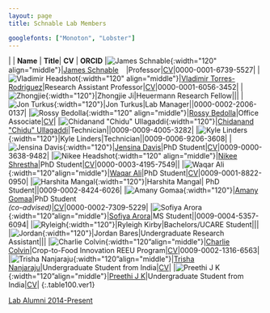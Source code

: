 ```yaml
---
layout: page
title: Schnable Lab Members

googlefonts: ["Monoton", "Lobster"]
---
```


| | **Name** | **Title**| **CV** | **ORCID**
|![James Schnable](/images/People_Images/jamesschnable.jpg){:width="120" align="middle"}|[James Schnable](/peoplepages/jschnable/)<a href="https://twitter.com/szintri"><img src="/images/Twitter_logo_blue.png" style="width: 15px;"></a>|Professor|[CV](/CVs/JSchnable.pdf)|0000-0001-6739-5527|
|![Vladimir Headshot](/images/People_Images/vlad2.jpg){:width="120" align="middle"}|[Vladimir Torres-Rodriguez](/peoplepages/Vlad/)|Research Assistant Professor|[CV](/CVs/CV_Vladimir3.pdf)|0000-0001-6056-3452|
|![Zhongjie](/images/People_Images/Zhongjie.jpg){:width="120"}|Zhongjie Ji|Heuermann Research Fellow|||
|![Jon Turkus](/images/People_Images/JonT.jpg){:width="120"}|Jon Turkus|Lab Manager||0000-0002-2006-0137|
|![Rossy Bedolla](images/People_Images/RossyB2.jpg){:width="120" align="middle"}|[Rossy Bedolla](/peoplepages/Rossy.md/)|Office Associate|[CV](/CVs/CV-RossyB.pdf)|
|![Chidanand "Chidu" Ullagaddi](/images/People_Images/Chidanand.jpeg){:width="120"}|[Chidanand "Chidu" Ullagaddi](/peoplepages/Chidu/)|Technician||0009-0009-4005-3282|
|![Kyle Linders](/images/People_Images/KyleL.jpg){:width="120"}|Kyle Linders|Technician||0009-0006-9206-3608|
|![Jensina Davis](images/People_Images/JensinaD2.jpg){:width="120"}|[Jensina Davis](/peoplepages/Jensina/)|PhD Student|[CV](/CVs/CV_JensinaDavis-2.pdf)|0009-0000-3638-9482|
|![Nikee Headshot](/images/People_Images/NikeeS.jpg){:width="120" align="middle"}|[Nikee Shrestha](/peoplepages/Nikee/)|PhD Student|[CV](/CVs/NikeeShresthaCV.pdf)|0000-0003-4195-7549||
|![Waqar Ali](/images/People_Images/WaqarAli2.jpg){:width="120"align="middle"}|[Waqar Ali](/peoplepages/Waqar/)|PhD Student|[CV](/CVs/WaqarAliCV.pdf)|0009-0001-8822-0950|
|![Harshita Mangal](images/People_Images/HarshitaM.jpg){:width="120"}|Harshita Mangal| PhD Student||0009-0002-8424-6026|
|![Amany Gomaa](images/People_Images/Amany.jfif){:width="120"}|[Amany Gomaa](/peoplepages/Amany.md/)|PhD Student<br>_(co-advised)_|[CV](/CVs/AmanyGomaa.pdf)|0000-0002-7309-5229|
|![Sofiya Arora](images/People_Images/Sofiya.png){:width="120”align="middle"}|[Sofiya Arora](/peoplepages/Sofiya/)|MS Student||0009-0004-5357-6094|
|![Ryleigh](/images/People_Images/Ryleigh-Grove.gif){:width="120"}|Ryleigh Kirby|Bachelors/UCARE Student|||
|![Jordan](/images/People_Images/Jordan.jpeg){:width="120"}|Jordan Bares|Undergraduate Research Assistant|||
|![Charlie Colvin](images/People_Images/Charlie-C.jpg){:width="120”align="middle"}|[Charlie Colvin](/peoplepages/Charlie-Colvin.md/)|Crop-to-Food Innovation REEU Program|[CV](/CVs/Charlie-Colvin.pdf)|0009-0002-1316-6563|
|![Trisha Nanjaraju](images/People_Images/TrishaN.jpg){:width="120”align="middle"}|[Trisha Nanjaraju](/peoplepages/TrishaN.md/)|Undergraduate Student from India|[CV](/CVs/TrishaN.pdf)|
|![Preethi J K](images/People_Images/PreethiJK.jpg){:width="120”align="middle"}|[Preethi J K](/peoplepages/Preethi.md/)|Undergraduate Student from India|[CV](/CVs/Preethi_CV.pdf)|
{:.table100.ver1}

[Lab Alumni 2014-Present](/alumni)

